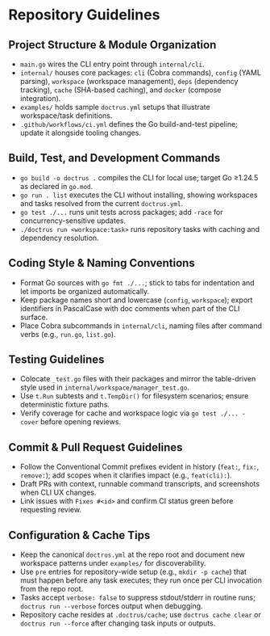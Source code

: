 # Repository Guidelines

## Project Structure & Module Organization
- `main.go` wires the CLI entry point through `internal/cli`.
- `internal/` houses core packages: `cli` (Cobra commands), `config` (YAML parsing), `workspace` (workspace management), `deps` (dependency tracking), `cache` (SHA-based caching), and `docker` (compose integration).
- `examples/` holds sample `doctrus.yml` setups that illustrate workspace/task definitions.
- `.github/workflows/ci.yml` defines the Go build-and-test pipeline; update it alongside tooling changes.

## Build, Test, and Development Commands
- `go build -o doctrus .` compiles the CLI for local use; target Go ≥1.24.5 as declared in `go.mod`.
- `go run . list` executes the CLI without installing, showing workspaces and tasks resolved from the current `doctrus.yml`.
- `go test ./...` runs unit tests across packages; add `-race` for concurrency-sensitive updates.
- `./doctrus run <workspace:task>` runs repository tasks with caching and dependency resolution.

## Coding Style & Naming Conventions
- Format Go sources with `go fmt ./...`; stick to tabs for indentation and let imports be organized automatically.
- Keep package names short and lowercase (`config`, `workspace`); export identifiers in PascalCase with doc comments when part of the CLI surface.
- Place Cobra subcommands in `internal/cli`, naming files after command verbs (e.g., `run.go`, `list.go`).

## Testing Guidelines
- Colocate `_test.go` files with their packages and mirror the table-driven style used in `internal/workspace/manager_test.go`.
- Use `t.Run` subtests and `t.TempDir()` for filesystem scenarios; ensure deterministic fixture paths.
- Verify coverage for cache and workspace logic via `go test ./... -cover` before opening reviews.

## Commit & Pull Request Guidelines
- Follow the Conventional Commit prefixes evident in history (`feat:`, `fix:`, `remove:`); add scopes when it clarifies impact (e.g., `feat(cli):`).
- Draft PRs with context, runnable command transcripts, and screenshots when CLI UX changes.
- Link issues with `Fixes #<id>` and confirm CI status green before requesting review.

## Configuration & Cache Tips
- Keep the canonical `doctrus.yml` at the repo root and document new workspace patterns under `examples/` for discoverability.
- Use `pre` entries for repository-wide setup (e.g., `mkdir -p cache`) that must happen before any task executes; they run once per CLI invocation from the repo root.
- Tasks accept `verbose: false` to suppress stdout/stderr in routine runs; `doctrus run --verbose` forces output when debugging.
- Repository cache resides at `.doctrus/cache`; use `doctrus cache clear` or `doctrus run --force` after changing task inputs or outputs.
